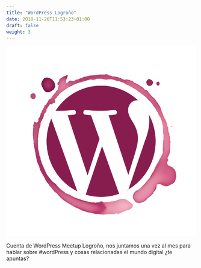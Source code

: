 ```yaml
---
title: "WordPress Logroño"
date: 2018-11-26T11:53:23+01:00
draft: false
weight: 3
---
```

![](/img/wp-logrono-isotipo.png)
<div class="social">
<a href="https://www.meetup.com/es-ES/WordPress-Logrono/">
		<i class="fa fa-meetup"></i>
	</a>
	<a href="https://twitter.com/wplogrono">
		<i class="fa fa-twitter"></i>
	</a>
		<a href=" https://github.com/wplogrono">
		<i class="fa fa-github"></i>
	</a>
</div>
<!--more-->
Cuenta de WordPress Meetup Logroño, nos juntamos una vez al mes para hablar sobre #wordPress y cosas relacionadas el mundo digital ¿te apuntas?